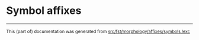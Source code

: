
# Symbol affixes

* * *

<small>This (part of) documentation was generated from [src/fst/morphology/affixes/symbols.lexc](https://github.com/giellalt/lang-bul/blob/main/src/fst/morphology/affixes/symbols.lexc)</small>
